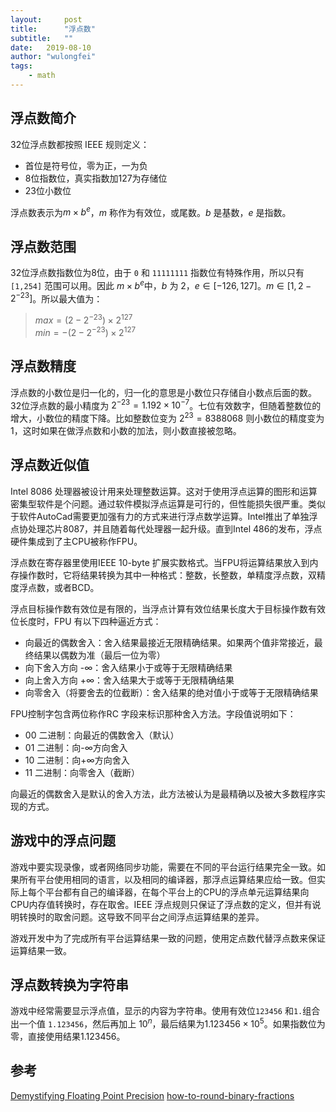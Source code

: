 ```yaml
---
layout:     post
title:      "浮点数"
subtitle:   "" 
date:   2019-08-10
author: "wulongfei"
tags:
    - math
---
```


## 浮点数简介
32位浮点数都按照 IEEE 规则定义：

* 首位是符号位，零为正，一为负
* 8位指数位，真实指数加127为存储位
* 23位小数位

浮点数表示为$m \times b^e$，$m$ 称作为有效位，或尾数。$b$ 是基数，$e$ 是指数。

## 浮点数范围
32位浮点数指数位为8位，由于 `0` 和 `11111111` 指数位有特殊作用，所以只有 `[1,254]` 范围可以用。因此 $m \times b^e$中，$b$ 为 $2$，$e\in[-126,127]$。$m\in[1, 2-{2^{-23}}]$。所以最大值为：

> $max = ({2-{2^{-23}}})\times{2^{127}}$  
> $min = -({2-{2^{-23}}})\times{2^{127}}$  

## 浮点数精度
浮点数的小数位是归一化的，归一化的意思是小数位只存储自小数点后面的数。32位浮点数的最小精度为 $2^{-23} = 1.192\times{10^{-7}}$。七位有效数字，但随着整数位的增大，小数位的精度下降。比如整数位变为 $2^{23}=8388068$ 则小数位的精度变为 $1$，这时如果在做浮点数和小数的加法，则小数直接被忽略。

## 浮点数近似值
Intel 8086 处理器被设计用来处理整数运算。这对于使用浮点运算的图形和运算密集型软件是个问题。通过软件模拟浮点运算是可行的，但性能损失很严重。类似于软件AutoCad需要更加强有力的方式来进行浮点数学运算。Intel推出了单独浮点协处理芯片8087，并且随着每代处理器一起升级。直到Intel 486的发布，浮点硬件集成到了主CPU被称作FPU。

浮点数在寄存器里使用IEEE 10-byte 扩展实数格式。当FPU将运算结果放入到内存操作数时，它将结果转换为其中一种格式：整数，长整数，单精度浮点数，双精度浮点数，或者BCD。

浮点目标操作数有效位是有限的，当浮点计算有效位结果长度大于目标操作数有效位长度时，FPU 有以下四种逼近方式：

* 向最近的偶数舍入：舍入结果最接近无限精确结果。如果两个值非常接近，最终结果以偶数为准（最后一位为零）
* 向下舍入方向 -∞：舍入结果小于或等于无限精确结果
* 向上舍入方向 +∞：舍入结果大于或等于无限精确结果
* 向零舍入（将要舍去的位截断）：舍入结果的绝对值小于或等于无限精确结果


FPU控制字包含两位称作RC 字段来标识那种舍入方法。字段值说明如下：

* 00 二进制：向最近的偶数舍入（默认）
* 01 二进制：向-∞方向舍入
* 10 二进制：向+∞方向舍入
* 11 二进制：向零舍入（截断）


向最近的偶数舍入是默认的舍入方法，此方法被认为是最精确以及被大多数程序实现的方式。

## 游戏中的浮点问题
游戏中要实现录像，或者网络同步功能，需要在不同的平台运行结果完全一致。如果所有平台使用相同的语言，以及相同的编译器，那浮点运算结果应给一致。但实际上每个平台都有自己的编译器，在每个平台上的CPU的浮点单元运算结果向CPU内存值转换时，存在取舍。IEEE 浮点规则只保证了浮点数的定义，但并有说明转换时的取舍问题。这导致不同平台之间浮点运算结果的差异。

游戏开发中为了完成所有平台运算结果一致的问题，使用定点数代替浮点数来保证运算结果一致。

## 浮点数转换为字符串
游戏中经常需要显示浮点值，显示的内容为字符串。使用有效位`123456` 和`1.`组合出一个值 `1.123456`，然后再加上 $10^n$，最后结果为$1.123456\times 10^5$。如果指数位为零，直接使用结果$1.123456$。

## 参考
[Demystifying Floating Point Precision](https://blog.demofox.org/2017/11/21/floating-point-precision/)
[how-to-round-binary-fractions](https://blog.angularindepth.com/how-to-round-binary-fractions-625c8fa3a1af)